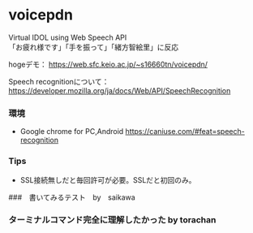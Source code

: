 # voicepdn

Virtual IDOL using Web Speech API
<br>
「お疲れ様です」「手を振って」「緒方智絵里」に反応

hogeデモ：
https://web.sfc.keio.ac.jp/~s16660tn/voicepdn/

Speech recognitionについて：
https://developer.mozilla.org/ja/docs/Web/API/SpeechRecognition

### 環境
- Google chrome for PC,Android
https://caniuse.com/#feat=speech-recognition

### Tips
- SSL接続無しだと毎回許可が必要。SSLだと初回のみ。

###　書いてみるテスト　by　saikawa
###  ターミナルコマンド完全に理解したかった by torachan

